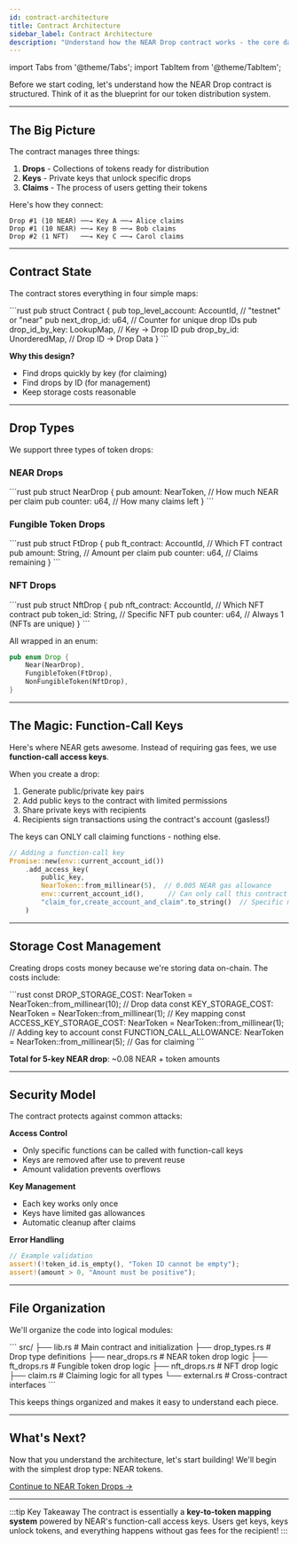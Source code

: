 ```yaml
---
id: contract-architecture
title: Contract Architecture
sidebar_label: Contract Architecture
description: "Understand how the NEAR Drop contract works - the core data types, storage patterns, and drop management system."
---
```

import Tabs from '@theme/Tabs';
import TabItem from '@theme/TabItem';

Before we start coding, let's understand how the NEAR Drop contract is structured. Think of it as the blueprint for our token distribution system.

---

## The Big Picture

The contract manages three things:
1. **Drops** - Collections of tokens ready for distribution
2. **Keys** - Private keys that unlock specific drops
3. **Claims** - The process of users getting their tokens

Here's how they connect:

```
Drop #1 (10 NEAR) ──→ Key A ──→ Alice claims
Drop #1 (10 NEAR) ──→ Key B ──→ Bob claims
Drop #2 (1 NFT)   ──→ Key C ──→ Carol claims
```

---

## Contract State

The contract stores everything in four simple maps:

<TabItem value="rust" label="🦀 Rust">
```rust
pub struct Contract {
    pub top_level_account: AccountId,     // "testnet" or "near"
    pub next_drop_id: u64,                // Counter for unique drop IDs
    pub drop_id_by_key: LookupMap<PublicKey, u64>,    // Key → Drop ID
    pub drop_by_id: UnorderedMap<u64, Drop>,          // Drop ID → Drop Data
}
```
</TabItem>

**Why this design?**
- Find drops quickly by key (for claiming)
- Find drops by ID (for management) 
- Keep storage costs reasonable

---

## Drop Types

We support three types of token drops:

### NEAR Drops
<TabItem value="rust" label="🦀 Rust">
```rust
pub struct NearDrop {
    pub amount: NearToken,    // How much NEAR per claim
    pub counter: u64,         // How many claims left
}
```
</TabItem>

### Fungible Token Drops 
<TabItem value="rust" label="🦀 Rust"> 
```rust
pub struct FtDrop {
    pub ft_contract: AccountId,  // Which FT contract
    pub amount: String,          // Amount per claim
    pub counter: u64,            // Claims remaining
}
```
</TabItem>

### NFT Drops
<TabItem value="rust" label="🦀 Rust">
```rust
pub struct NftDrop {
    pub nft_contract: AccountId,  // Which NFT contract
    pub token_id: String,         // Specific NFT
    pub counter: u64,             // Always 1 (NFTs are unique)
}
```
</TabItem>

All wrapped in an enum:
<TabItem value="rust" label="🦀 Rust">
```rust
pub enum Drop {
    Near(NearDrop),
    FungibleToken(FtDrop), 
    NonFungibleToken(NftDrop),
}
```
</TabItem>

---

## The Magic: Function-Call Keys

Here's where NEAR gets awesome. Instead of requiring gas fees, we use **function-call access keys**.

When you create a drop:
1. Generate public/private key pairs
2. Add public keys to the contract with limited permissions
3. Share private keys with recipients
4. Recipients sign transactions using the contract's account (gasless!)

The keys can ONLY call claiming functions - nothing else.
<TabItem value="rust" label="🦀 Rust">
```rust
// Adding a function-call key
Promise::new(env::current_account_id())
    .add_access_key(
        public_key,
        NearToken::from_millinear(5),  // 0.005 NEAR gas allowance
        env::current_account_id(),      // Can only call this contract  
        "claim_for,create_account_and_claim".to_string()  // Specific methods
    )
```
</TabItem>

---

## Storage Cost Management

Creating drops costs money because we're storing data on-chain. The costs include:

<TabItem value="rust" label="🦀 Rust">
```rust
const DROP_STORAGE_COST: NearToken = NearToken::from_millinear(10);   // Drop data
const KEY_STORAGE_COST: NearToken = NearToken::from_millinear(1);     // Key mapping
const ACCESS_KEY_STORAGE_COST: NearToken = NearToken::from_millinear(1); // Adding key to account
const FUNCTION_CALL_ALLOWANCE: NearToken = NearToken::from_millinear(5); // Gas for claiming
```
</TabItem>

**Total for 5-key NEAR drop**: ~0.08 NEAR + token amounts

---

## Security Model

The contract protects against common attacks:

**Access Control**
- Only specific functions can be called with function-call keys
- Keys are removed after use to prevent reuse
- Amount validation prevents overflows

**Key Management** 
- Each key works only once
- Keys have limited gas allowances
- Automatic cleanup after claims

**Error Handling**
<TabItem value="rust" label="🦀 Rust">
```rust
// Example validation
assert!(!token_id.is_empty(), "Token ID cannot be empty");
assert!(amount > 0, "Amount must be positive");
```
</TabItem>

---

## File Organization

We'll organize the code into logical modules:

<Tabs groupId="code-tabs">
```
src/
├── lib.rs              # Main contract and initialization
├── drop_types.rs       # Drop type definitions  
├── near_drops.rs       # NEAR token drop logic
├── ft_drops.rs         # Fungible token drop logic
├── nft_drops.rs        # NFT drop logic
├── claim.rs            # Claiming logic for all types
└── external.rs         # Cross-contract interfaces
```
</Tabs>

This keeps things organized and makes it easy to understand each piece.

---

## What's Next?

Now that you understand the architecture, let's start building! We'll begin with the simplest drop type: NEAR tokens.

[Continue to NEAR Token Drops →](./near-drops.md)

---

:::tip Key Takeaway
The contract is essentially a **key-to-token mapping system** powered by NEAR's function-call access keys. Users get keys, keys unlock tokens, and everything happens without gas fees for the recipient!
:::